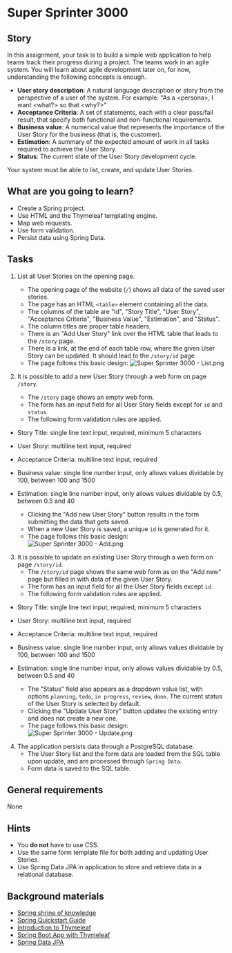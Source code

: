 # Super Sprinter 3000

## Story

In this assignment, your task is to build a simple web application to help
teams track their progress during a project. The teams work in an agile system.
You will learn about agile development later on, for now, understanding
the following concepts is enough.

- **User story description**: A natural language description or story from
  the perspective of a user of the system. For example: "As a \<persona\>, I
  want \<what?\> so that \<why?\>"
- **Acceptance Criteria**: A set of statements, each with a clear
  pass/fail result, that specify both functional and non-functional
  requirements.
- **Business value**: A numerical value that represents the importance of
  the User Story for the business (that is, the customer).
- **Estimation**: A summary of the expected amount of work in all tasks
  required to achieve the User Story.
- **Status**: The current state of the User Story development cycle.

Your system must be able to list, create, and update User Stories.

## What are you going to learn?

 - Create a Spring project.
 - Use HTML and the Thymeleaf templating engine.
 - Map web requests.
 - Use form validation.
 - Persist data using Spring Data.



## Tasks

1. List all User Stories on the opening page.
    - The opening page of the website (`/`) shows all data of the saved user stories.
    - The page has an HTML `<table>` element containing all the data.
    - The columns of the table are "Id", "Story Title", "User Story", "Acceptance Criteria", "Business Value", "Estimation", and "Status".
    - The column titles are proper table headers.
    - There is an "Add User Story" link over the HTML table that leads to the `/story` page.
    - There is a link, at the end of each table row, where the given User Story can be updated. It should lead to the `/story/id` page
    - The page follows this basic design: ![Super Sprinter 3000 - List.png](https://learn.code.cool/media/web-python/super-sprinter-3000-list.png)

2. It is possible to add a new User Story through a web form on page `/story`.
    - The `/story` page shows an empty web form.
    - The form has an input field for all User Story fields except for `id` and `status`.
    - The following form validation rules are applied.
- Story Title: single line text input, required, minimum 5 characters
- User Story: multiline text input, required
- Acceptance Criteria: multiline text input, required
- Business value: single line number input, only allows values dividable by 100, between 100 and 1500
- Estimation: single line number input, only allows values dividable by 0.5, between 0.5 and 40

    - Clicking the "Add new User Story" button results in the form submitting the data that gets saved.
    - When a new User Story is saved, a unique `id` is generated for it.
    - The page follows this basic design: ![Super Sprinter 3000 - Add.png](https://learn.code.cool/media/web-python/super-sprinter-3000-add.png)

3. It is possible to update an existing User Story through a web form on page `/story/id`.
    - The `/story/id` page shows the same web form as on the "Add new" page but filled in with data of the given User Story.
    - The form has an input field for all the User Story fields except `id`.
    - The following form validation rules are applied.
- Story Title: single line text input, required, minimum 5 characters
- User Story: multiline text input, required
- Acceptance Criteria: multiline text input, required
- Business value: single line number input, only allows values dividable by 100, between 100 and 1500
- Estimation: single line number input, only allows values dividable by 0.5, between 0.5 and 40

    - The "Status" field also appears as a dropdown value list, with options `planning`, `todo`, `in progress`, `review`, `done`.
 The current status of the User Story is selected by default.
    - Clicking the "Update User Story" button updates the existing entry and does not create a new one.
    - The page follows this basic design: ![Super Sprinter 3000 - Update.png](https://learn.code.cool/media/web-python/super-sprinter-3000-update.png)

4. The application persists data through a PostgreSQL database.
    - The User Story list and the form data are loaded from the SQL table upon update, and are processed through `Spring Data`.
    - Form data is saved to the SQL table.

## General requirements

None

## Hints

- You **do not** have to use CSS.
- Use the same form template file for both adding and updating User Stories.
- Use Spring Data JPA in application to store and retrieve data in a relational database.


## Background materials

- <i class="far fa-book-open"></i> [Spring shrine of knowledge](https://spring.io/guides)
- <i class="far fa-book-open"></i> [Spring Quickstart Guide](https://spring.io/quickstart)
- <i class="far fa-book-open"></i> [Introduction to Thymeleaf](https://www.baeldung.com/thymeleaf-in-spring-mvc)
- [Spring Boot App with Thymeleaf](https://www.baeldung.com/spring-boot-crud-thymeleaf)
- [Spring Data JPA](https://spring.io/guides/gs/accessing-data-jpa/)

